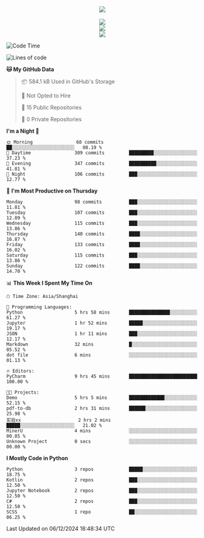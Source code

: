 <div align="center">
  <img src="https://readme-typing-svg.demolab.com?font=Zhi+Mang+Xing&size=40&pause=1000&color=000000&center=true&vCenter=true&lines=Baymax%E5%B0%8F%E6%8C%AF;Hello%20World"/><br/>
  <br/>
  <img src="https://skillicons.dev/icons?i=java,kotlin,python,c,cpp,html,css,javascript" /><br/>
  <img src="https://skillicons.dev/icons?i=spring,vue,pytorch,maven,gradle,mysql,sqlite,linux" /><br/>
  <img src="https://skillicons.dev/icons?i=idea,pycharm,webstorm,androidstudio,vscode,git,vim,md" /><br/>
</div>

<!--START_SECTION:waka-->
![Code Time](http://img.shields.io/badge/Code%20Time-412%20hrs%2022%20mins-blue)

![Lines of code](https://img.shields.io/badge/From%20Hello%20World%20I%27ve%20Written-5.3%20million%20lines%20of%20code-blue)

**🐱 My GitHub Data** 

> 📦 584.1 kB Used in GitHub's Storage 
 > 
> 🚫 Not Opted to Hire
 > 
> 📜 15 Public Repositories 
 > 
> 🔑 0 Private Repositories 
 > 
**I'm a Night 🦉** 

```text
🌞 Morning                68 commits          ██░░░░░░░░░░░░░░░░░░░░░░░   08.19 % 
🌆 Daytime                309 commits         █████████░░░░░░░░░░░░░░░░   37.23 % 
🌃 Evening                347 commits         ██████████░░░░░░░░░░░░░░░   41.81 % 
🌙 Night                  106 commits         ███░░░░░░░░░░░░░░░░░░░░░░   12.77 % 
```
📅 **I'm Most Productive on Thursday** 

```text
Monday                   98 commits          ███░░░░░░░░░░░░░░░░░░░░░░   11.81 % 
Tuesday                  107 commits         ███░░░░░░░░░░░░░░░░░░░░░░   12.89 % 
Wednesday                115 commits         ███░░░░░░░░░░░░░░░░░░░░░░   13.86 % 
Thursday                 140 commits         ████░░░░░░░░░░░░░░░░░░░░░   16.87 % 
Friday                   133 commits         ████░░░░░░░░░░░░░░░░░░░░░   16.02 % 
Saturday                 115 commits         ███░░░░░░░░░░░░░░░░░░░░░░   13.86 % 
Sunday                   122 commits         ████░░░░░░░░░░░░░░░░░░░░░   14.70 % 
```


📊 **This Week I Spent My Time On** 

```text
🕑︎ Time Zone: Asia/Shanghai

💬 Programming Languages: 
Python                   5 hrs 58 mins       ███████████████░░░░░░░░░░   61.27 % 
Jupyter                  1 hr 52 mins        █████░░░░░░░░░░░░░░░░░░░░   19.17 % 
JSON                     1 hr 11 mins        ███░░░░░░░░░░░░░░░░░░░░░░   12.17 % 
Markdown                 32 mins             █░░░░░░░░░░░░░░░░░░░░░░░░   05.52 % 
dot file                 6 mins              ░░░░░░░░░░░░░░░░░░░░░░░░░   01.13 % 

🔥 Editors: 
PyCharm                  9 hrs 45 mins       █████████████████████████   100.00 % 

🐱‍💻 Projects: 
Demo                     5 hrs 5 mins        █████████████░░░░░░░░░░░░   52.15 % 
pdf-to-db                2 hrs 31 mins       ██████░░░░░░░░░░░░░░░░░░░   25.98 % 
实验xx                     2 hrs 2 mins        █████░░░░░░░░░░░░░░░░░░░░   21.02 % 
MinerU                   4 mins              ░░░░░░░░░░░░░░░░░░░░░░░░░   00.85 % 
Unknown Project          0 secs              ░░░░░░░░░░░░░░░░░░░░░░░░░   00.00 % 
```

**I Mostly Code in Python** 

```text
Python                   3 repos             █████░░░░░░░░░░░░░░░░░░░░   18.75 % 
Kotlin                   2 repos             ███░░░░░░░░░░░░░░░░░░░░░░   12.50 % 
Jupyter Notebook         2 repos             ███░░░░░░░░░░░░░░░░░░░░░░   12.50 % 
C#                       2 repos             ███░░░░░░░░░░░░░░░░░░░░░░   12.50 % 
SCSS                     1 repo              ██░░░░░░░░░░░░░░░░░░░░░░░   06.25 % 
```




 Last Updated on 06/12/2024 18:48:34 UTC
<!--END_SECTION:waka-->





